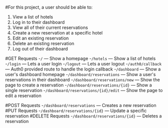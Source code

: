 #For this project, a user should be able to:

1. View a list of hotels
2. Log in to their dashboard
3. View all of their current reservations
4. Create a new reservation at a specific hotel
5. Edit an existing reservation
6. Delete an existing reservation
7. Log out of their dashboard

#GET Requests
-```/``` — Show a homepage
-```/hotels``` — Show a list of hotels
-```/login``` — Lets a user login
-```/logout``` — Lets a user logout
-```/auth0/callback``` — Auth0 provided route to handle the login callback
-```/dashboard``` — Show a user's dashboard homepage
-```/dashboard/reservations``` — Show a user's reservations in their dashboard
-```/dashboard/reservations/new``` — Show the page to create a reservation
-```/dashboard/reservations/{id}``` — Show a single reservation
-```/dashboard/reservations/{id}/edit``` — Show the page to edit a reservation

#POST Requests
-```/dashboard/reservations``` — Creates a new reservation
#PUT Requests
-```/dashboard/reservations/{id}``` — Update a specific reservation
#DELETE Requests
-```/dashboard/reservations/{id}``` — Deletes a reservation
